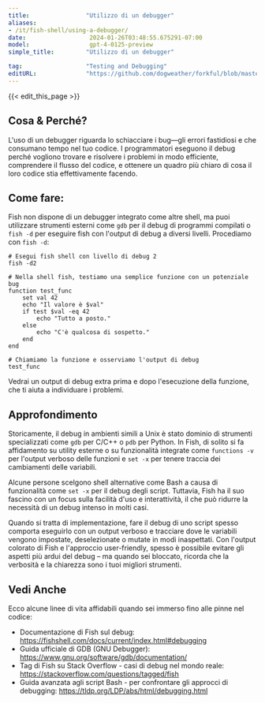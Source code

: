 ```yaml
---
title:                "Utilizzo di un debugger"
aliases:
- /it/fish-shell/using-a-debugger/
date:                  2024-01-26T03:48:55.675291-07:00
model:                 gpt-4-0125-preview
simple_title:         "Utilizzo di un debugger"

tag:                  "Testing and Debugging"
editURL:              "https://github.com/dogweather/forkful/blob/master/content/it/fish-shell/using-a-debugger.md"
---
```


{{< edit_this_page >}}

## Cosa & Perché?
L'uso di un debugger riguarda lo schiacciare i bug—gli errori fastidiosi e che consumano tempo nel tuo codice. I programmatori eseguono il debug perché vogliono trovare e risolvere i problemi in modo efficiente, comprendere il flusso del codice, e ottenere un quadro più chiaro di cosa il loro codice stia effettivamente facendo.

## Come fare:
Fish non dispone di un debugger integrato come altre shell, ma puoi utilizzare strumenti esterni come `gdb` per il debug di programmi compilati o `fish -d` per eseguire fish con l'output di debug a diversi livelli. Procediamo con `fish -d`:

```fish
# Esegui fish shell con livello di debug 2
fish -d2

# Nella shell fish, testiamo una semplice funzione con un potenziale bug
function test_func
    set val 42
    echo "Il valore è $val"
    if test $val -eq 42
        echo "Tutto a posto."
    else
        echo "C'è qualcosa di sospetto."
    end
end

# Chiamiamo la funzione e osserviamo l'output di debug
test_func
```

Vedrai un output di debug extra prima e dopo l'esecuzione della funzione, che ti aiuta a individuare i problemi.

## Approfondimento
Storicamente, il debug in ambienti simili a Unix è stato dominio di strumenti specializzati come `gdb` per C/C++ o `pdb` per Python. In Fish, di solito si fa affidamento su utility esterne o su funzionalità integrate come `functions -v` per l'output verboso delle funzioni e `set -x` per tenere traccia dei cambiamenti delle variabili.

Alcune persone scelgono shell alternative come Bash a causa di funzionalità come `set -x` per il debug degli script. Tuttavia, Fish ha il suo fascino con un focus sulla facilità d'uso e interattività, il che può ridurre la necessità di un debug intenso in molti casi.

Quando si tratta di implementazione, fare il debug di uno script spesso comporta eseguirlo con un output verboso e tracciare dove le variabili vengono impostate, deselezionate o mutate in modi inaspettati. Con l'output colorato di Fish e l'approccio user-friendly, spesso è possibile evitare gli aspetti più ardui del debug – ma quando sei bloccato, ricorda che la verbosità e la chiarezza sono i tuoi migliori strumenti.

## Vedi Anche
Ecco alcune linee di vita affidabili quando sei immerso fino alle pinne nel codice:

- Documentazione di Fish sul debug: https://fishshell.com/docs/current/index.html#debugging
- Guida ufficiale di GDB (GNU Debugger): https://www.gnu.org/software/gdb/documentation/
- Tag di Fish su Stack Overflow - casi di debug nel mondo reale: https://stackoverflow.com/questions/tagged/fish
- Guida avanzata agli script Bash - per confrontare gli approcci di debugging: https://tldp.org/LDP/abs/html/debugging.html
